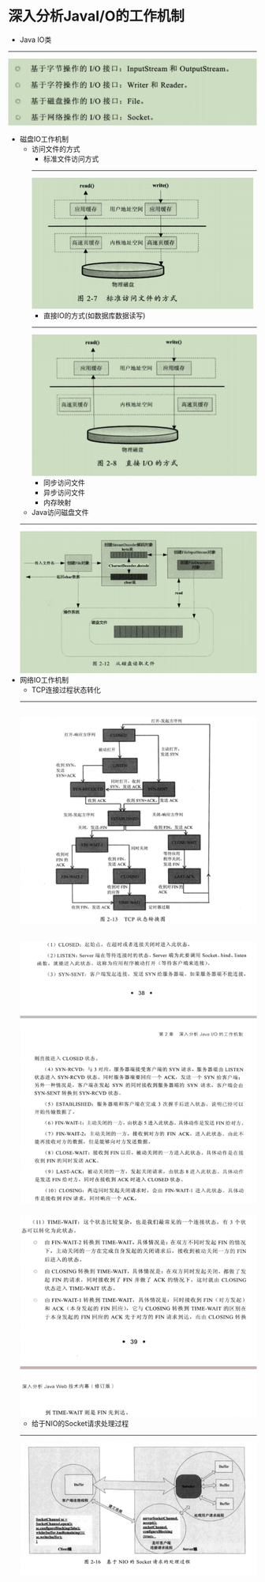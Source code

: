 # 深入分析JavaI/O的工作机制
+ Java IO类
---
![IO类](pictures/io类.png)
+ 磁盘IO工作机制
	+ 访问文件的方式
		+ 标准文件访问方式
		---
		![标准文件访问方式](pictures/标准文件访问方式.png)
	    + 直接IO的方式(如数据库数据读写)
	    ---
	    ![直接io](pictures/直接io.png)
	    + 同步访问文件
	    + 异步访问文件
	    + 内存映射
	+ Java访问磁盘文件
	---
	![Java访问磁盘文件](pictures/Java访问磁盘文件.png)
+ 网络IO工作机制
	+ TCP连接过程状态转化
	---
	![tcp状态转化](pictures/tcp状态转化.png)
	---
	![tcp状态1](pictures/tcp状态1.png)
	---
	![tcp状态2](pictures/tcp状态2.png)
	+ 给于NIO的Socket请求处理过程
	---
	![socket-nio](pictures/socket-nio.png)